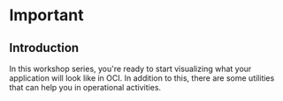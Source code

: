 # Important

## Introduction
In this workshop series, you're ready to start visualizing what your application will look like in OCI. In addition to this, there are some utilities that can help you in operational activities.